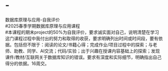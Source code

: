 # -  
数据库原理与应用-自我评价  
#2025春季学期数据库原理与应用课程  
#本课程的期末project的50%为自我评价，要求诚实面对自己，说明清楚在学习这门课程过程中我付出的努力和取得的收获，要求明确列出时间或时间段，要有依据。包括但不限于：阅读的论文/书籍心得；完成作业/项目过程中的探索；与老师、助教、同学、AI交流；代码/实验；出于兴趣在授课内容基础上的探索；发现课件/教材/互联网关于数据库知识的错误。要求有深度和实际细节，明确指出自己得分的依据。16周交。
